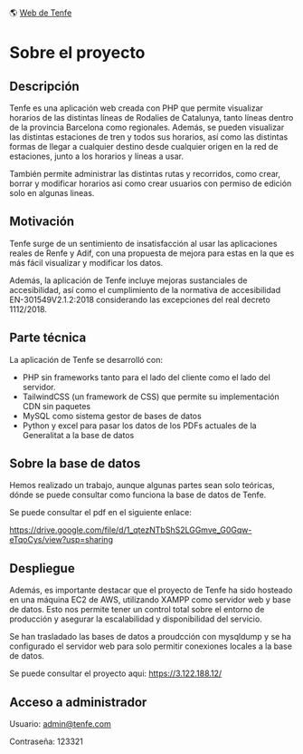 🌎 [Web de Tenfe](https://3.122.188.12/)

# Sobre el proyecto

## Descripción

Tenfe es una aplicación web creada con PHP que permite visualizar horarios de las distintas líneas de Rodalies de Catalunya, tanto líneas dentro de la provincia Barcelona como regionales. Además, se pueden visualizar las distintas estaciones de tren y todos sus horarios, así como las distintas formas de llegar a cualquier destino desde cualquier origen en la red de estaciones, junto a los horarios y líneas a usar.

También permite administrar las distintas rutas y recorridos, como crear, borrar y modificar horarios asi como crear usuarios con permiso de edición solo en algunas lineas.

## Motivación

Tenfe surge de un sentimiento de insatisfacción al usar las aplicaciones reales de Renfe y Adif, con una propuesta de mejora para estas en la que es más fácil visualizar y modificar los datos.

Además, la aplicación de Tenfe incluye mejoras sustanciales de accesibilidad, así como el cumplimiento de la normativa de accesibilidad EN-301549V2.1.2:2018 considerando las excepciones del real decreto 1112/2018.

## Parte técnica

La aplicación de Tenfe se desarrolló con:

- PHP sin frameworks tanto para el lado del cliente como el lado del servidor.
- TailwindCSS (un framework de CSS) que permite su implementación CDN sin paquetes
- MySQL como sistema gestor de bases de datos
- Python y excel para pasar los datos de los PDFs actuales de la Generalitat a la base de datos

## Sobre la base de datos

Hemos realizado un trabajo, aunque algunas partes sean solo teóricas, dónde se puede consultar como funciona la base de datos de Tenfe.

Se puede consultar el pdf en el siguiente enlace:

https://drive.google.com/file/d/1_qtezNTbShS2LGGmve_G0Gqw-eTqoCys/view?usp=sharing

## Despliegue

Además, es importante destacar que el proyecto de Tenfe ha sido hosteado en una 
máquina EC2 de AWS, utilizando XAMPP como servidor web y base de datos. 
Esto nos permite tener un control total sobre el entorno de producción y 
asegurar la escalabilidad y disponibilidad del servicio. 

Se han trasladado las bases de datos a proudcción con mysqldump y se ha configurado 
el servidor web para solo permitir conexiones locales a la base de datos.

Se puede consultar el proyecto aqui: https://3.122.188.12/

## Acceso a administrador
Usuario: admin@tenfe.com

Contraseña: 123321
